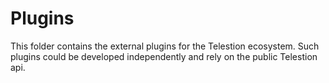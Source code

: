 # Plugins

This folder contains the external plugins for the Telestion ecosystem. 
Such plugins could be developed independently and rely on the public Telestion api.
